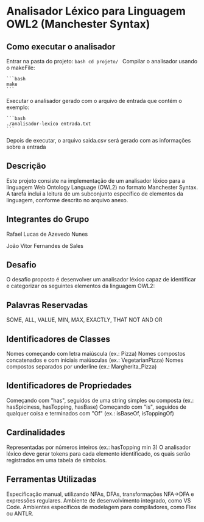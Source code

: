 # Analisador Léxico para Linguagem OWL2 (Manchester Syntax)


## Como executar o analisador
Entrar na pasta do projeto:
    ```bash
    cd projeto/
    ```
Compilar o analisador usando o makeFile:

    ```bash
    make
    ```
Executar o analisador gerado com o arquivo de entrada que contém o exemplo:

    ```bash
    ./analisador-lexico entrada.txt
    ```
Depois de executar, o arquivo saida.csv será gerado com as informações sobre a entrada 

## Descrição
Este projeto consiste na implementação de um analisador léxico para a linguagem Web Ontology Language (OWL2) no formato Manchester Syntax. A tarefa inclui a leitura de um subconjunto específico de elementos da linguagem, conforme descrito no arquivo anexo.

## Integrantes do Grupo
Rafael Lucas de Azevedo Nunes

João Vitor Fernandes de Sales

## Desafio
O desafio proposto é desenvolver um analisador léxico capaz de identificar e categorizar os seguintes elementos da linguagem OWL2:

## Palavras Reservadas
SOME, ALL, VALUE, MIN, MAX, EXACTLY, THAT
NOT
AND
OR

## Identificadores de Classes
Nomes começando com letra maiúscula (ex.: Pizza)
Nomes compostos concatenados e com iniciais maiúsculas (ex.: VegetarianPizza)
Nomes compostos separados por underline (ex.: Margherita_Pizza)

## Identificadores de Propriedades
Começando com "has", seguidos de uma string simples ou composta (ex.: hasSpiciness, hasTopping, hasBase)
Começando com "is", seguidos de qualquer coisa e terminados com "Of" (ex.: isBaseOf, isToppingOf)

## Cardinalidades
Representadas por números inteiros (ex.: hasTopping min 3)
O analisador léxico deve gerar tokens para cada elemento identificado, os quais serão registrados em uma tabela de símbolos.

## Ferramentas Utilizadas
Especificação manual, utilizando NFAs, DFAs, transformações NFA→DFA e expressões regulares.
Ambiente de desenvolvimento integrado, como VS Code.
Ambientes específicos de modelagem para compiladores, como Flex ou ANTLR.


